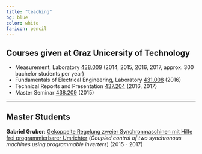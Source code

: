 ```yaml
---
title: "teaching"
bg: blue
color: white
fa-icon: pencil
---
```


## Courses given at Graz Unicersity of Technology

- Measurement, Laboratory [438.009](https://online.tugraz.at/tug_online/wbLv.wbShowLVDetail?pStpSpNr=197601) (2014, 2015, 2016, 2017, approx. 300 bachelor students per year)
- Fundamentals of Electrical Engineering, Laboratory [431.008](https://online.tugraz.at/tug_online/lv.listEqualLectures?pStpSpNr=155601)	  (2016)
- Technical Reports and Presentation [437.204](https://online.tugraz.at/tug_online/wbLv.wbShowLVDetail?pStpSpNr=139035) (2016, 2017) 
- Master Seminar [438.209](https://online.tugraz.at/tug_online/wbLv.wbShowLVDetail?pStpSpNr=191518) (2015)

-------------------------

## Master Students

__Gabriel Gruber__: [Gekoppelte Regelung zweier Synchronmaschinen mit Hilfe frei programmierbarer Umrichter](https://online.tugraz.at/tug_online/wbAbs.showThesis?pThesisNr=62110) (*Coupled control of two synchronous machines using programmable inverters*) (2015 - 2017)

